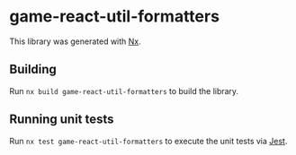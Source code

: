 # game-react-util-formatters

This library was generated with [Nx](https://nx.dev).

## Building

Run `nx build game-react-util-formatters` to build the library.

## Running unit tests

Run `nx test game-react-util-formatters` to execute the unit tests via [Jest](https://jestjs.io).
